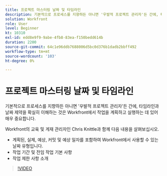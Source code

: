 ```yaml
---
title: 프로젝트 마스터링 날짜 및 타임라인
description: 기본적으로 프로세스를 지향하든 아니면 '우발적 프로젝트 관리자'든 간에, 타임라인과 날짜 제약을 확실히 이해하는 것은 Workfront에서 작업을 계획하고 실행하는 데 있어 매우 중요합니다.
solution: Workfront
role: User
level: Beginner
kt: 10310
exl-id: edd8e9f9-9abe-4fb8-83ea-f150bedd614b
duration: 2200
source-git-commit: 64c1e96ddb7688006d5bc0d376b1dadb2bbff492
workflow-type: tm+mt
source-wordcount: '103'
ht-degree: 0%

---
```


# 프로젝트 마스터링 날짜 및 타임라인

기본적으로 프로세스를 지향하든 아니면 &#39;우발적 프로젝트 관리자&#39;든 간에, 타임라인과 날짜 제약을 확실히 이해하는 것은 Workfront에서 작업을 계획하고 실행하는 데 있어 매우 중요합니다.

Workfront의 교육 및 게재 관리자인 Chris Knittle과 함께 다음 내용을 살펴보십시오.

* 계획된, 실제, 예상, 커밋 및 예상 일자를 포함하여 Workfront에서 사용할 수 있는 날짜 유형입니다.
* 작업 기간 및 전임 작업 기본 사항
* 작업 제한 사항 소개

>[!VIDEO](https://video.tv.adobe.com/v/342520/?quality=12&learn=on)

